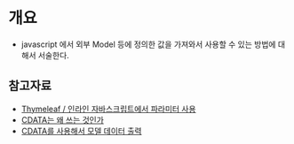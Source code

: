 # 개요
- javascript 에서 외부 Model 등에 정의한 값을 가져와서 사용할 수 있는 방법에 대해서 서술한다. 

## 참고자료 
- [Thymeleaf / 인라인 자바스크립트에서 파라미터 사용](https://jolly-sally.tistory.com/14)
- [CDATA는 왜 쓰는 것인가](https://dreamaz.tistory.com/32) 
- [CDATA를 사용해서 모델 데이터 출력](https://kkh0977.tistory.com/1176)
